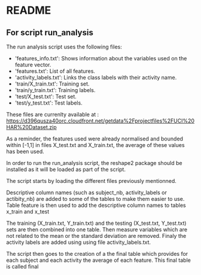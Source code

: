 # README
## For script run_analysis

The run analysis script uses the following files: 

- 'features_info.txt': Shows information about the variables used on the feature vector.
- 'features.txt': List of all features.
- 'activity_labels.txt': Links the class labels with their activity name.
- 'train/X_train.txt': Training set.
- 'train/y_train.txt': Training labels. 
- 'test/X_test.txt': Test set. 
- 'test/y_test.txt': Test labels.

These files are currenlty available at : https://d396qusza40orc.cloudfront.net/getdata%2Fprojectfiles%2FUCI%20HAR%20Dataset.zip


As a reminder, the features used were already normalised and bounded within [-1,1] in files X_test.txt and X_train.txt, the average of these values has been used.
 

In order to run the run_analysis script, the reshape2 package should be installed as it will be loaded as part of the script.

The script starts by loading the different files previously mentionned. 

Descriptive column names (such as subject_nb, activity_labels or actibity_nb) are added to some of the tables to make them easier to use.
Table feature is then used to add the descriptive column names to tables x_train and x_test

The training (X_train.txt, Y_train.txt) and the testing (X_test.txt, Y_test.txt) sets are then combined into one table. 
Then measure variables which are not related to the mean or the standard deviation are removed. 
Finaly the activity labels are added using using file activity_labels.txt.

The script then goes to the creation of a the final table which provides for each subject and each activity the average of each feature. 
This final table is called final


